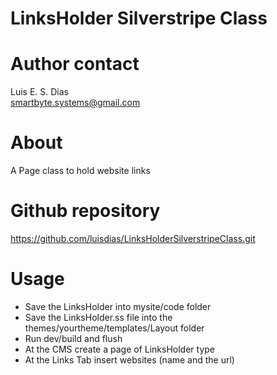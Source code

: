 LinksHolder Silverstripe Class
===============================

# Author contact  
Luis E. S. Dias  
smartbyte.systems@gmail.com  

# About  
A Page class to hold website links

# Github repository  
https://github.com/luisdias/LinksHolderSilverstripeClass.git

# Usage  
* Save the LinksHolder into mysite/code folder  
* Save the LinksHolder.ss file into the themes/yourtheme/templates/Layout folder  
* Run dev/build and flush  
* At the CMS create a page of LinksHolder type  
* At the Links Tab insert websites (name and the url)  